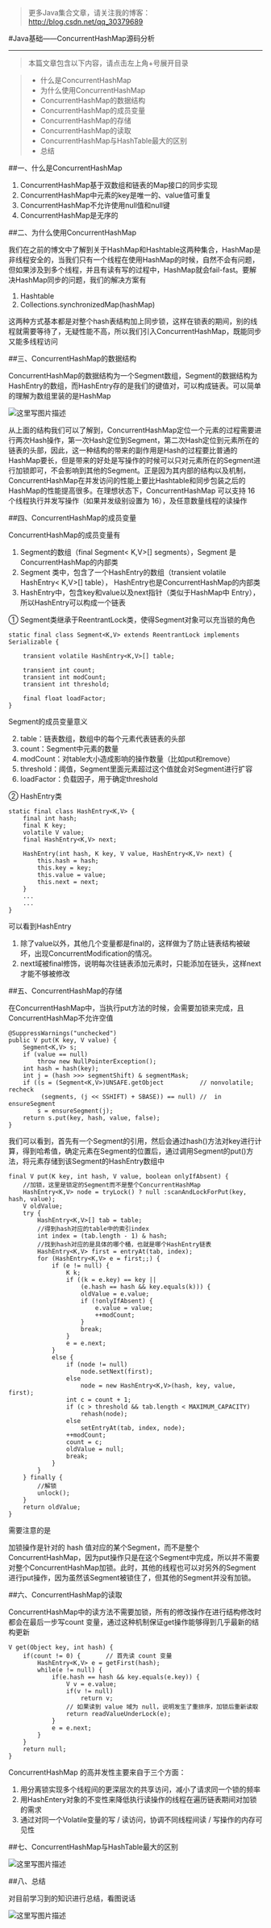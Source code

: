 >更多Java集合文章，请关注我的博客：http://blog.csdn.net/qq_30379689

#Java基础——ConcurrentHashMap源码分析


----------
>本篇文章包含以下内容，请点击左上角+号展开目录

>* 什么是ConcurrentHashMap
>* 为什么使用ConcurrentHashMap
>* ConcurrentHashMap的数据结构
>* ConcurrentHashMap的成员变量
>* ConcurrentHashMap的存储
>* ConcurrentHashMap的读取
>* ConcurrentHashMap与HashTable最大的区别
>* 总结


##一、什么是ConcurrentHashMap

1. ConcurrentHashMap基于双数组和链表的Map接口的同步实现
2. ConcurrentHashMap中元素的key是唯一的、value值可重复
3. ConcurrentHashMap不允许使用null值和null键
4. ConcurrentHashMap是无序的

##二、为什么使用ConcurrentHashMap

我们在之前的博文中了解到关于HashMap和Hashtable这两种集合，HashMap是非线程安全的，当我们只有一个线程在使用HashMap的时候，自然不会有问题，但如果涉及到多个线程，并且有读有写的过程中，HashMap就会fail-fast。要解决HashMap同步的问题，我们的解决方案有

1. Hashtable
2. Collections.synchronizedMap(hashMap)

这两种方式基本都是对整个hash表结构加上同步锁，这样在锁表的期间，别的线程就需要等待了，无疑性能不高，所以我们引入ConcurrentHashMap，既能同步又能多线程访问

##三、ConcurrentHashMap的数据结构

ConcurrentHashMap的数据结构为一个Segment数组，Segment的数据结构为HashEntry的数组，而HashEntry存的是我们的键值对，可以构成链表。可以简单的理解为数组里装的是HashMap

![这里写图片描述](http://img.blog.csdn.net/20170527131718750?watermark/2/text/aHR0cDovL2Jsb2cuY3Nkbi5uZXQvcXFfMzAzNzk2ODk=/font/5a6L5L2T/fontsize/400/fill/I0JBQkFCMA==/dissolve/70/gravity/SouthEast)

从上面的结构我们可以了解到，ConcurrentHashMap定位一个元素的过程需要进行两次Hash操作，第一次Hash定位到Segment，第二次Hash定位到元素所在的链表的头部，因此，这一种结构的带来的副作用是Hash的过程要比普通的HashMap要长，但是带来的好处是写操作的时候可以只对元素所在的Segment进行加锁即可，不会影响到其他的Segment。正是因为其内部的结构以及机制，ConcurrentHashMap在并发访问的性能上要比Hashtable和同步包装之后的HashMap的性能提高很多。在理想状态下，ConcurrentHashMap 可以支持 16 个线程执行并发写操作（如果并发级别设置为 16），及任意数量线程的读操作

##四、ConcurrentHashMap的成员变量

ConcurrentHashMap的成员变量有

1. Segment的数组（final Segment< K,V>[] segments），Segment 是ConcurrentHashMap的内部类
2. Segment 类中，包含了一个HashEntry的数组（transient volatile HashEntry< K,V>[] table）， HashEntry也是ConcurrentHashMap的内部类
3. HashEntry中，包含key和value以及next指针（类似于HashMap中 Entry），所以HashEntry可以构成一个链表


① Segment类继承于ReentrantLock类，使得Segment对象可以充当锁的角色
```
static final class Segment<K,V> extends ReentrantLock implements Serializable {
  
    transient volatile HashEntry<K,V>[] table;

    transient int count;
    transient int modCount;
    transient int threshold;
   
    final float loadFactor;
}
```
Segment的成员变量意义

2. table：链表数组，数组中的每个元素代表链表的头部
3. count：Segment中元素的数量
4. modCount：对table大小造成影响的操作数量（比如put和remove）
5. threshold：阈值，Segment里面元素超过这个值就会对Segment进行扩容
6. loadFactor：负载因子，用于确定threshold

② HashEntry类
```
static final class HashEntry<K,V> {
    final int hash;
    final K key;
    volatile V value;
    final HashEntry<K,V> next;

    HashEntry(int hash, K key, V value, HashEntry<K,V> next) {
        this.hash = hash;
        this.key = key;
        this.value = value;
        this.next = next;
    }
    ...
    ...
}
```

可以看到HashEntry

1. 除了value以外，其他几个变量都是final的，这样做为了防止链表结构被破坏，出现ConcurrentModification的情况。
2. next域被final修饰，说明每次往链表添加元素时，只能添加在链头，这样next才能不够被修改


##五、ConcurrentHashMap的存储

在ConcurrentHashMap中，当执行put方法的时候，会需要加锁来完成，且ConcurrentHashMap不允许空值

```
@SuppressWarnings("unchecked")
public V put(K key, V value) {
    Segment<K,V> s;
    if (value == null)
        throw new NullPointerException();
    int hash = hash(key);
    int j = (hash >>> segmentShift) & segmentMask;
    if ((s = (Segment<K,V>)UNSAFE.getObject          // nonvolatile; recheck
         (segments, (j << SSHIFT) + SBASE)) == null) //  in ensureSegment
        s = ensureSegment(j);
    return s.put(key, hash, value, false);
}
```

我们可以看到，首先有一个Segment的引用，然后会通过hash()方法对key进行计算，得到哈希值，确定元素在Segment的位置后，通过调用Segment的put()方法，将元素存储到该Segment的HashEntry数组中

```
final V put(K key, int hash, V value, boolean onlyIfAbsent) {
    //加锁，这里是锁定的Segment而不是整个ConcurrentHashMap
    HashEntry<K,V> node = tryLock() ? null :scanAndLockForPut(key, hash, value);
    V oldValue;
    try {
        HashEntry<K,V>[] tab = table;
        //得到hash对应的table中的索引index
        int index = (tab.length - 1) & hash;
        //找到hash对应的是具体的哪个桶，也就是哪个HashEntry链表
        HashEntry<K,V> first = entryAt(tab, index);
        for (HashEntry<K,V> e = first;;) {
            if (e != null) {
                K k;
                if ((k = e.key) == key ||
                    (e.hash == hash && key.equals(k))) {
                    oldValue = e.value;
                    if (!onlyIfAbsent) {
                        e.value = value;
                        ++modCount;
                    }
                    break;
                }
                e = e.next;
            }
            else {
                if (node != null)
                    node.setNext(first);
                else
                    node = new HashEntry<K,V>(hash, key, value, first);
                int c = count + 1;
                if (c > threshold && tab.length < MAXIMUM_CAPACITY)
                    rehash(node);
                else
                    setEntryAt(tab, index, node);
                ++modCount;
                count = c;
                oldValue = null;
                break;
            }
        }
    } finally {
        //解锁
        unlock();
    }
    return oldValue;
}
```

需要注意的是

加锁操作是针对的 hash 值对应的某个Segment，而不是整个ConcurrentHashMap，因为put操作只是在这个Segment中完成，所以并不需要对整个ConcurrentHashMap加锁。此时，其他的线程也可以对另外的Segment进行put操作，因为虽然该Segment被锁住了，但其他的Segment并没有加锁。



##六、ConcurrentHashMap的读取

ConcurrentHashMap中的读方法不需要加锁，所有的修改操作在进行结构修改时都会在最后一步写count 变量，通过这种机制保证get操作能够得到几乎最新的结构更新

```
V get(Object key, int hash) { 
    if(count != 0) {       // 首先读 count 变量
        HashEntry<K,V> e = getFirst(hash); 
        while(e != null) { 
            if(e.hash == hash && key.equals(e.key)) { 
                V v = e.value; 
                if(v != null)            
                    return v; 
                // 如果读到 value 域为 null，说明发生了重排序，加锁后重新读取
                return readValueUnderLock(e); 
            } 
            e = e.next; 
        } 
    } 
    return null; 
}
```

ConcurrentHashMap 的高并发性主要来自于三个方面：

1. 用分离锁实现多个线程间的更深层次的共享访问，减小了请求同一个锁的频率
2. 用HashEntery对象的不变性来降低执行读操作的线程在遍历链表期间对加锁的需求
3. 通过对同一个Volatile变量的写 / 读访问，协调不同线程间读 / 写操作的内存可见性



##七、ConcurrentHashMap与HashTable最大的区别

![这里写图片描述](http://img.blog.csdn.net/20170527155458094?watermark/2/text/aHR0cDovL2Jsb2cuY3Nkbi5uZXQvcXFfMzAzNzk2ODk=/font/5a6L5L2T/fontsize/400/fill/I0JBQkFCMA==/dissolve/70/gravity/SouthEast)

##八、总结

对目前学习到的知识进行总结，看图说话

![这里写图片描述](http://img.blog.csdn.net/20170527160606806?watermark/2/text/aHR0cDovL2Jsb2cuY3Nkbi5uZXQvcXFfMzAzNzk2ODk=/font/5a6L5L2T/fontsize/400/fill/I0JBQkFCMA==/dissolve/70/gravity/SouthEast)